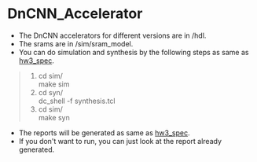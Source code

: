 # DnCNN_Accelerator

* The DnCNN accelerators for different versions are in /hdl.
* The srams are in /sim/sram_model.
* You can do simulation and synthesis by the following steps as same as [hw3_spec](https://github.com/Koyama-Tsubasa/VLSI_System_Design/blob/main/Final_project/specs/hw3_spec_v5.pdf).  
> 1. cd sim/  
>    make sim  
> 2. cd syn/  
>    dc_shell -f synthesis.tcl  
> 3. cd sim/  
>    make syn  
* The reports will be generated as same as [hw3_spec](https://github.com/Koyama-Tsubasa/VLSI_System_Design/blob/main/Final_project/specs/hw3_spec_v5.pdf).
* If you don't want to run, you can just look at the report already generated.
